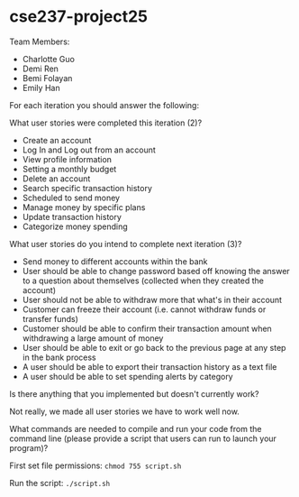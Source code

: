 # cse237-project25

Team Members:

* Charlotte Guo
* Demi Ren
* Bemi Folayan
* Emily Han

For each iteration you should answer the following:

What user stories were completed this iteration (2)?

* Create an account
* Log In and Log out from an account
* View profile information
* Setting a monthly budget
* Delete an account
* Search specific transaction history
* Scheduled to send money
* Manage money by specific plans
* Update transaction history
* Categorize money spending

What user stories do you intend to complete next iteration (3)?

* Send money to different accounts within the bank
* User should be able to change password based off knowing the answer to a question about themselves (collected when they created the account)
* User should not be able to withdraw more that what's in their account
* Customer can freeze their account (i.e. cannot withdraw funds or transfer funds)
* Customer should be able to confirm their transaction amount when withdrawing a large amount of money
* User should be able to exit or go back to the previous page at any step in the bank process
* A user should be able to export their transaction history as a text file
* A user should be able to set spending alerts by category

Is there anything that you implemented but doesn't currently work?

Not really, we made all user stories we have to work well now.

What commands are needed to compile and run your code from the command line (please provide a script that users can run to launch your program)?

First set file permissions: ```chmod 755 script.sh```

Run the script: ``` ./script.sh ```
